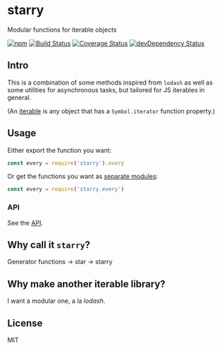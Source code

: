 # starry

Modular functions for iterable objects

[![npm](https://img.shields.io/npm/v/starry.svg?style=flat-square)](https://www.npmjs.com/package/starry)
[![Build Status](https://img.shields.io/travis/seangenabe/starry/master.svg?style=flat-square)](https://travis-ci.org/seangenabe/starry)
[![Coverage Status](https://img.shields.io/coveralls/seangenabe/starry.svg?style=flat-square)](https://coveralls.io/github/seangenabe/starry)
[![devDependency Status](https://img.shields.io/david/dev/seangenabe/starry.svg?style=flat-square)](https://david-dm.org/seangenabe/starry#info=devDependencies)

## Intro

This is a combination of some methods inspired from `lodash` as well as some utilities for asynchronous tasks, but tailored for JS iterables in general.

(An [iterable][es2015-iterables] is any object that has a `Symbol.iterator` function property.)

[es2015-iterables]: http://www.ecma-international.org/ecma-262/6.0/#sec-iterable-interface

## Usage

Either export the function you want:

```javascript
const every = require('starry').every
```

Or get the functions you want as [separate modules](https://www.npmjs.com/browse/keyword/starry-modularized):

```javascript
const every = require('starry.every')
```

### API

See the [API](./API.md).

## Why call it `starry`?

Generator functions -> star -> starry

## Why make another iterable library?

I want a modular one, a la _lodash_.

## License

MIT
